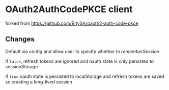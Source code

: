 # OAuth2AuthCodePKCE client

forked from https://github.com/BitySA/oauth2-auth-code-pkce

## Changes

Default via config and allow user to specify whether to *rememberSession*

If `false`, refresh tokens are ignored and oauth state is only persisted to
sessionStorage

If `true` oauth state is persisted to localStorage and refresh tokens are saved
so creating a long-lived session
